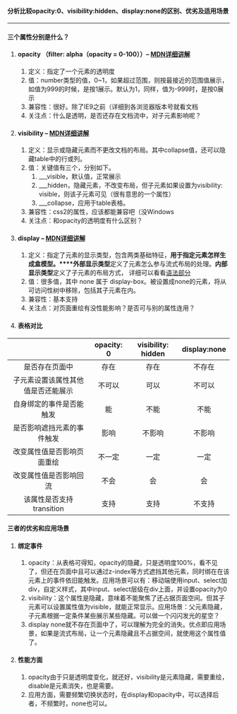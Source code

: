 #### 分析比较opacity:0、visibility:hidden、display:none的区别、优劣及适用场景

------

#### 三个属性分别是什么？

1. #### opacity （filter: alpha（opacity = 0-100））– [MDN详细讲解](https://developer.mozilla.org/zh-CN/docs/Web/CSS/opacity)

   1. 定义：指定了一个元素的透明度
   2. 值：number类型的值，0~1，如果超过范围，则按最接近的范围值展示，如值为999的时候，是按1展示。默认为1，同样，值为-999时，是按0展示
   3. 兼容性：很好。除了IE9之前（详细到各浏览器版本号就看文档
   4. 关注点：什么是透明，是否还存在文档流中，对子元素影响呢？

2. #### visibility – [MDN详细讲解](https://developer.mozilla.org/zh-CN/docs/Web/CSS/visibility)

   1. 定义：显示或隐藏元素而不更改文档的布局。其中collapse值，还可以隐藏table中的行或列。
   2. 值：关键值有三个，分别如下。
      1. ___visible，默认值，正常展示
      2. ___hidden，隐藏元素，不改变布局，但子元素如果设置为visibility: visible，则该子元素可见（很有意思的一个属性）
      3. ___collapse，应用于table表格。
   3. 兼容性：css2的属性，应该都能兼容吧（没Windows
   4. 关注点：和opacity的透明度有什么区别？

3. #### display – [MDN详细讲解](https://developer.mozilla.org/zh-CN/docs/Web/CSS/display#display_none)

   1. 定义：指定了元素的显示类型，包含两类基础特征，**用于指定元素怎样生成盒模型。****外部显示类型**定义了元素怎么参与流式布局的处理。**内部显示类型**定义了子元素的布局方式， 详细可以看看[语法部分](http://localhost:18080/[https://developer.mozilla.org/zh-CN/docs/Web/CSS/display#语法](https://developer.mozilla.org/zh-CN/docs/Web/CSS/display#语法))
   2. 值：很多值，其中 none 属于 display-box。被设置成none的元素，将从可访问性树中移除，包括其子元素在内。
   3. 兼容性：基本支持
   4. 关注点：对页面重绘有没性能影响？是否可与别的属性连用？

4. #### 表格对比

|                                    | opacity: 0 | visibility: hidden | display:none |
| :--------------------------------: | :--------: | :----------------: | :----------: |
|           是否存在页面中           |    存在    |        存在        |    不存在    |
| 子元素设置该属性其他值是否还能展示 |   不可以   |        可以        |    不可以    |
|      自身绑定的事件是否能触发      |     能     |        不能        |     不能     |
|     是否影响遮挡元素的事件触发     |    影响    |       不影响       |    不影响    |
|     改变属性值是否影响页面重绘     |   不一定   |        一定        |     一定     |
|       改变属性值是否影响回流       |    不会    |         会         |      会      |
|      该属性是否支持transition      |    支持    |        支持        |    不支持    |

#### 三者的优劣和应用场景

1. #### 绑定事件

   1. opacity：从表格可得知，opacity的隐藏，只是透明度100%，看不见了，但还在页面中且可以通过z-index等方式遮挡其他元素，同时绑在在该元素上的事件依旧能触发。应用场景可以有：移动端使用input、select加div，自定义样式，其中input、select层级在div上面，并设置opacity为0
   2. visibility：这个属性是隐藏，意味着不能聚焦了还占据页面空间。但其子元素可以设置属性值为visible，就能正常显示。应用场景：父元素隐藏，子元素根据一定条件某些展示某些隐藏。可以做一个闪闪发光的星空？
   3. display none就不存在页面中了，可以理解为完全的消失。优点即应用场景，如果是流式布局，让一个元素隐藏且不占据空间，就使用这个属性值了。

2. #### 性能方面

   1. opacity由于只是透明度变化，就还好，visibility是元素隐藏，需要重绘，disable是元素消失，也是需要。
   2. 应用方面，需要频繁切换状态时，在display和opacity中，可以选择后者，不频繁时，none也可以。
